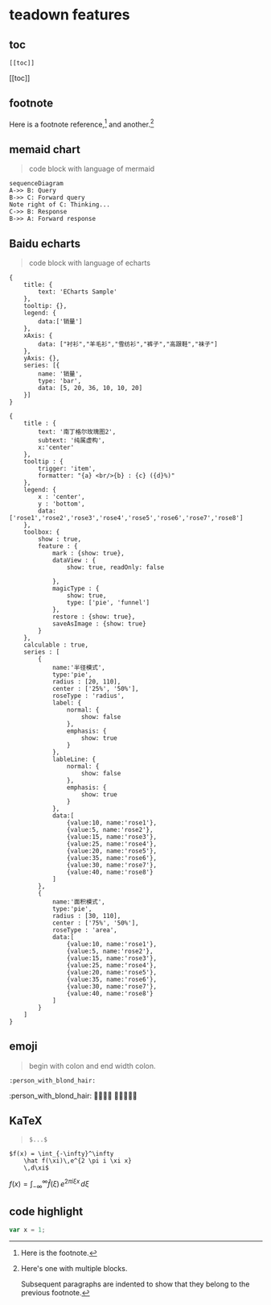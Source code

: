 # teadown features


## toc

```
[[toc]]
```

[[toc]]

## footnote

Here is a footnote reference,[^1] and another.[^longnote]

[^1]: Here is the footnote.

[^longnote]: Here's one with multiple blocks.

    Subsequent paragraphs are indented to show that they
belong to the previous footnote.


## memaid chart

> code block with language of mermaid


```mermaid
sequenceDiagram
A->> B: Query
B->> C: Forward query
Note right of C: Thinking...
C->> B: Response
B->> A: Forward response
```

## Baidu echarts

> code block with language of echarts

```echarts
{
    title: {
        text: 'ECharts Sample'
    },
    tooltip: {},
    legend: {
        data:['销量']
    },
    xAxis: {
        data: ["衬衫","羊毛衫","雪纺衫","裤子","高跟鞋","袜子"]
    },
    yAxis: {},
    series: [{
        name: '销量',
        type: 'bar',
        data: [5, 20, 36, 10, 10, 20]
    }]
}
```

```echarts
{
    title : {
        text: '南丁格尔玫瑰图2',
        subtext: '纯属虚构',
        x:'center'
    },
    tooltip : {
        trigger: 'item',
        formatter: "{a} <br/>{b} : {c} ({d}%)"
    },
    legend: {
        x : 'center',
        y : 'bottom',
        data:['rose1','rose2','rose3','rose4','rose5','rose6','rose7','rose8']
    },
    toolbox: {
        show : true,
        feature : {
            mark : {show: true},
            dataView : {
                show: true, readOnly: false
                
            },
            magicType : {
                show: true,
                type: ['pie', 'funnel']
            },
            restore : {show: true},
            saveAsImage : {show: true}
        }
    },
    calculable : true,
    series : [
        {
            name:'半径模式',
            type:'pie',
            radius : [20, 110],
            center : ['25%', '50%'],
            roseType : 'radius',
            label: {
                normal: {
                    show: false
                },
                emphasis: {
                    show: true
                }
            },
            lableLine: {
                normal: {
                    show: false
                },
                emphasis: {
                    show: true
                }
            },
            data:[
                {value:10, name:'rose1'},
                {value:5, name:'rose2'},
                {value:15, name:'rose3'},
                {value:25, name:'rose4'},
                {value:20, name:'rose5'},
                {value:35, name:'rose6'},
                {value:30, name:'rose7'},
                {value:40, name:'rose8'}
            ]
        },
        {
            name:'面积模式',
            type:'pie',
            radius : [30, 110],
            center : ['75%', '50%'],
            roseType : 'area',
            data:[
                {value:10, name:'rose1'},
                {value:5, name:'rose2'},
                {value:15, name:'rose3'},
                {value:25, name:'rose4'},
                {value:20, name:'rose5'},
                {value:35, name:'rose6'},
                {value:30, name:'rose7'},
                {value:40, name:'rose8'}
            ]
        }
    ]
}
```


## emoji

> begin with colon and end width colon.

```
:person_with_blond_hair:
```
:person_with_blond_hair:
:man_with_gua_pi_mao::man_with_turban::construction_worker:
:cop::angel::princess::smiley_cat::heart_eyes_cat:

## KaTeX

> `$...$`

```
$f(x) = \int_{-\infty}^\infty
    \hat f(\xi)\,e^{2 \pi i \xi x}
    \,d\xi$
```

$f(x) = \int_{-\infty}^\infty
    \hat f(\xi)\,e^{2 \pi i \xi x}
    \,d\xi$



## code highlight

```js
var x = 1;
```
